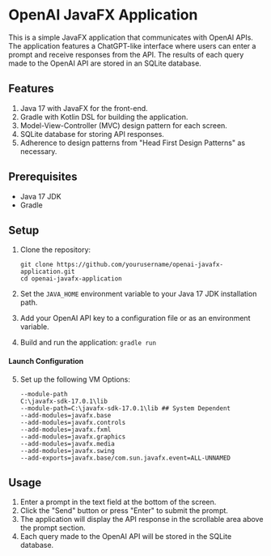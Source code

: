 # OpenAI JavaFX Application

This is a simple JavaFX application that communicates with OpenAI APIs. The application features a ChatGPT-like interface where users can enter a prompt and receive responses from the API. The results of each query made to the OpenAI API are stored in an SQLite database.

## Features

1. Java 17 with JavaFX for the front-end.
2. Gradle with Kotlin DSL for building the application.
3. Model-View-Controller (MVC) design pattern for each screen.
4. SQLite database for storing API responses.
5. Adherence to design patterns from "Head First Design Patterns" as necessary.

## Prerequisites

- Java 17 JDK
- Gradle

## Setup

1. Clone the repository:
   ```
   git clone https://github.com/yourusername/openai-javafx-application.git
   cd openai-javafx-application
   ```

2. Set the `JAVA_HOME` environment variable to your Java 17 JDK installation path.

3. Add your OpenAI API key to a configuration file or as an environment variable.

4. Build and run the application:
`gradle run`

#### Launch Configuration
5. Set up the following VM Options:
    ```
    --module-path
    C:\javafx-sdk-17.0.1\lib
    --module-path=C:\javafx-sdk-17.0.1\lib ## System Dependent
    --add-modules=javafx.base
    --add-modules=javafx.controls
    --add-modules=javafx.fxml
    --add-modules=javafx.graphics
    --add-modules=javafx.media
    --add-modules=javafx.swing
    --add-exports=javafx.base/com.sun.javafx.event=ALL-UNNAMED
    ```


## Usage

1. Enter a prompt in the text field at the bottom of the screen.
2. Click the "Send" button or press "Enter" to submit the prompt.
3. The application will display the API response in the scrollable area above the prompt section.
4. Each query made to the OpenAI API will be stored in the SQLite database.

